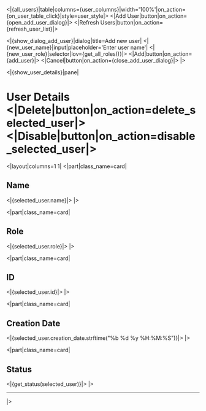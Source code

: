 <|{all_users}|table|columns={user_columns}|width='100%'|on_action={on_user_table_click}|style=user_style|>
<|Add User|button|on_action={open_add_user_dialog}|>
<|Refresh Users|button|on_action={refresh_user_list}|>

<|{show_dialog_add_user}|dialog|title=Add new user|
<|{new_user_name}|input|placeholder='Enter user name'|
<|{new_user_role}|selector|lov={get_all_roles()}|>
<|Add|button|on_action={add_user}|>
<|Cancel|button|on_action={close_add_user_dialog}|>
|>

<|{show_user_details}|pane|

# User Details <|Delete|button|on_action=delete_selected_user|> <|Disable|button|on_action=disable_selected_user|>

<|layout|columns=1 1|
<|part|class_name=card|
## Name
<|{selected_user.name}|>
|>

<|part|class_name=card|
## Role
<|{selected_user.role}|>
|>

<|part|class_name=card|
## ID
<|{selected_user.id}|>
|>

<|part|class_name=card|
## Creation Date
<|{selected_user.creation_date.strftime("%b %d %y %H:%M:%S")}|>
|>

<|part|class_name=card|
## Status
<|{get_status(selected_user)}|>
|>

----
|>
